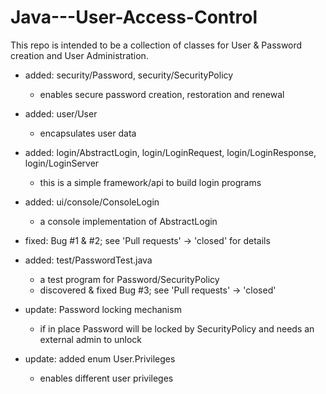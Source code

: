 # Java---User-Access-Control
This repo is intended to be a collection of classes for User &amp; Password creation and User Administration.

- added: security/Password, security/SecurityPolicy
  - enables secure password creation, restoration and renewal

- added: user/User
  - encapsulates user data

- added: login/AbstractLogin, login/LoginRequest, login/LoginResponse, login/LoginServer
  - this is a simple framework/api to build login programs

- added: ui/console/ConsoleLogin
  - a console implementation of AbstractLogin
  
- fixed: Bug #1 & #2; see 'Pull requests' -> 'closed' for details

- added: test/PasswordTest.java
  - a test program for Password/SecurityPolicy
  - discovered & fixed Bug #3; see 'Pull requests' -> 'closed'

- update: Password locking mechanism
  - if in place Password will be locked by SecurityPolicy and needs an external admin to unlock

- update: added enum User.Privileges
  - enables different user privileges
